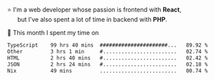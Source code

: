 ⭐ I'm a web developer whose passion is frontend with <b>React</b>,<br/>
&nbsp; &nbsp; &nbsp; but I've also spent a lot of time in backend with <b>PHP</b>.

📅 This month I spent my time on

<!--START_SECTION:waka-->

```txt
TypeScript    99 hrs 40 mins  ######################...   89.92 %
Other         3 hrs 1 min     #........................   02.74 %
HTML          2 hrs 40 mins   #........................   02.42 %
JSON          2 hrs 24 mins   #........................   02.18 %
Nix           49 mins         .........................   00.74 %
```

<!--END_SECTION:waka-->
